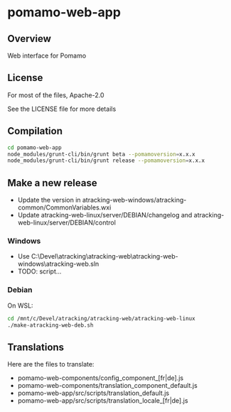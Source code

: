 # pomamo-web-app

## Overview

Web interface for Pomamo

## License

For most of the files, Apache-2.0

See the LICENSE file for more details

## Compilation

```bash
cd pomamo-web-app
node_modules/grunt-cli/bin/grunt beta --pomamoversion=x.x.x
node_modules/grunt-cli/bin/grunt release --pomamoversion=x.x.x
```

## Make a new release

- Update the version in atracking-web-windows/atracking-common/CommonVariables.wxi
- Update atracking-web-linux/server/DEBIAN/changelog and atracking-web-linux/server/DEBIAN/control

### Windows

- Use C:\Devel\atracking\atracking-web\atracking-web-windows\atracking-web.sln
- TODO: script...

### Debian

On WSL:
```bash
cd /mnt/c/Devel/atracking/atracking-web/atracking-web-linux
./make-atracking-web-deb.sh
```

## Translations

Here are the files to translate:

- pomamo-web-components/config_component_[fr|de].js
- pomamo-web-components/translation_component_default.js
- pomamo-web-app/src/scripts/translation_default.js
- pomamo-web-app/src/scripts/translation_locale_[fr|de].js
